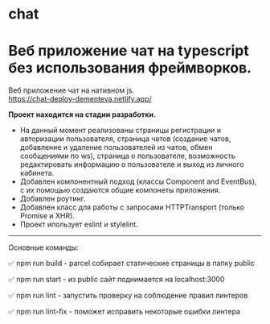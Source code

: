 # chat

Веб приложение чат на typescript без использования фреймворков.  
=======

Веб приложение чат на нативном js.  
https://chat-deploy-dementeva.netlify.app/

**Проект находится на стадии разработки.**

* На данный момент реализованы страницы регистрации и авторизации пользователя, страница чатов (создание чатов, добавление и удаление пользователей из чатов, обмен сообщениями по ws), страница о пользователе, возможность редактировать информацию о пользователе и выход из личного кабинета.
* Добавлен компонентный подход (классы Component and EventBus), c их помощью создаются общие компонеты приложения.
* Добавлен роутинг.
* Добавлен класс для работы с запросами  HTTPTransport (только Promise и XHR).
* Проект ипользует eslint и stylelint.
____

Основные команды:

:white_check_mark: npm run build - parcel собирает статические страницы в папку public

:white_check_mark: npm run start - из public сайт поднимается на localhost:3000

:white_check_mark: npm run lint - запустить проверку на соблюдение правил линтеров

:white_check_mark: npm run lint-fix - поможет исправить некоторые ошибки линтера

